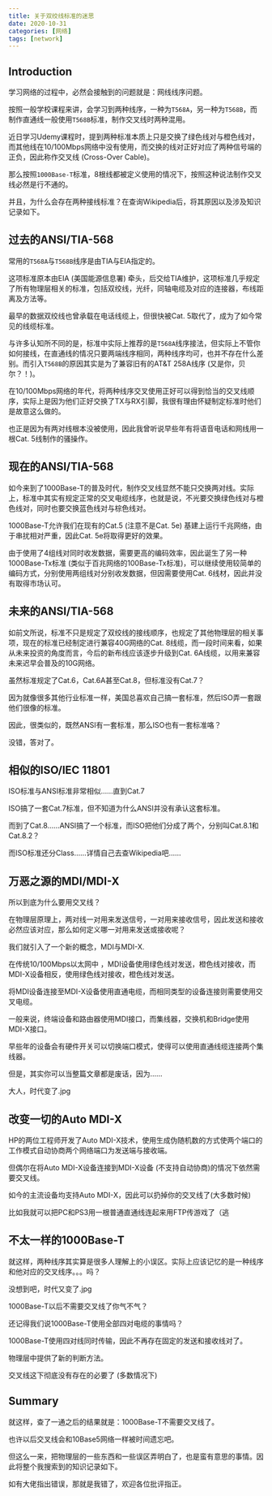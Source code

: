 ```yaml
---
title: 关于双绞线标准的迷思
date: 2020-10-31
categories: [网络]
tags: [network]
---
```

## Introduction

学习网络的过程中，必然会接触到的问题就是：网线线序问题。

按照一般学校课程来讲，会学习到两种线序，一种为`T568A`，另一种为`T568B`，而制作直通线一般使用`T568B`标准，制作交叉线时两种混用。

近日学习Udemy课程时，提到两种标准本质上只是交换了绿色线对与橙色线对，而其他线在10/100Mbps网络中没有使用，而交换的线对正好对应了两种信号端的正负，因此称作交叉线 (Cross-Over Cable)。

那么按照`1000Base-T`标准，8根线都被定义使用的情况下，按照这种说法制作交叉线必然是行不通的。

并且，为什么会存在两种接线标准？在查询Wikipedia后，将其原因以及涉及知识记录如下。

## 过去的ANSI/TIA-568

常用的`T568A`与`T568B`线序是由TIA与EIA指定的。

这项标准原本由EIA (美国能源信息署) 牵头，后交给TIA维护，这项标准几乎规定了所有物理层相关的标准，包括双绞线，光纤，同轴电缆及对应的连接器，布线距离及方法等。

最早的数据双绞线也曾承载在电话线缆上，但很快被Cat. 5取代了，成为了如今常见的线缆标准。

与许多认知所不同的是，标准中实际上推荐的是`T568A`线序接法，但实际上不管你如何接线，在直通线的情况只要两端线序相同，两种线序均可，也并不存在什么差别。而引入`T568B`的原因其实是为了兼容旧有的AT&T 258A线序  (又是你，贝尔？！)。

在10/100Mbps网络的年代，将两种线序交叉使用正好可以得到恰当的交叉线顺序，实际上是因为他们正好交换了TX与RX引脚，我很有理由怀疑制定标准时他们是故意这么做的。

也正是因为有两对线根本没被使用，因此我曾听说早些年有将语音电话和网线用一根Cat. 5线制作的骚操作。

## 现在的ANSI/TIA-568

如今来到了1000Base-T的普及时代，制作交叉线显然不能只交换两对线。实际上，标准中其实有规定正常的交叉电缆线序，也就是说，不光要交换绿色线对与橙色线对，同时也要交换蓝色线对与棕色线对。

1000Base-T允许我们在现有的Cat.5 (注意不是Cat. 5e) 基建上运行千兆网络，由于串扰相对严重，因此Cat. 5e将取得更好的效果。

由于使用了4组线对同时收发数据，需要更高的编码效率，因此诞生了另一种1000Base-Tx标准 (类似于百兆网络的100Base-Tx标准)，可以继续使用较简单的编码方式，分别使用两组线对分别收发数据，但因需要使用Cat. 6线材，因此并没有取得市场认可。

## 未来的ANSI/TIA-568

如前文所说，标准不只是规定了双绞线的接线顺序，也规定了其他物理层的相关事项，现在的标准已经制定进行兼容40G网络的Cat. 8线缆，而一段时间来看，如果从未来投资的角度而言，今后的新布线应该逐步升级到Cat. 6A线缆，以用来兼容未来迟早会普及的10G网络。

虽然标准规定了Cat.6，Cat.6A甚至Cat.8，但标准没有Cat.7？

因为就像很多其他行业标准一样，美国总喜欢自己搞一套标准，然后ISO弄一套跟他们很像的标准。

因此，很类似的，既然ANSI有一套标准，那么ISO也有一套标准咯？

没错，答对了。

## 相似的ISO/IEC 11801

ISO标准与ANSI标准非常相似……直到Cat.7

ISO搞了一套Cat.7标准，但不知道为什么ANSI并没有承认这套标准。

而到了Cat.8……ANSI搞了一个标准，而ISO把他们分成了两个，分别叫Cat.8.1和Cat.8.2？

而ISO标准还分Class……详情自己去查Wikipedia吧……

## 万恶之源的MDI/MDI-X

所以到底为什么要用交叉线？

在物理层原理上，两对线一对用来发送信号，一对用来接收信号，因此发送和接收必然应该对应，那么如何定义哪一对用来发送或接收呢？

我们就引入了一个新的概念，MDI与MDI-X.

在传统10/100Mbps以太网中 ，MDI设备使用绿色线对发送，橙色线对接收，而MDI-X设备相反，使用绿色线对接收，橙色线对发送。

将MDI设备连接至MDI-X设备使用直通电缆，而相同类型的设备连接则需要使用交叉电缆。

一般来说，终端设备和路由器使用MDI接口，而集线器，交换机和Bridge使用MDI-X接口。

早些年的设备会有硬件开关可以切换端口模式，使得可以使用直通线缆连接两个集线器。

但是，其实你可以当整篇文章都是废话，因为……

大人，时代变了.jpg

## 改变一切的Auto MDI-X

HP的两位工程师开发了Auto MDI-X技术，使用生成伪随机数的方式使两个端口的工作模式自动协商两个网络端口为发送端与接收端。

但偶尔在将Auto MDI-X设备连接到MDI-X设备 (不支持自动协商)的情况下依然需要交叉线。

如今的主流设备均支持Auto MDI-X，因此可以扔掉你的交叉线了(大多数时候)

比如我就可以把PC和PS3用一根普通直通线连起来用FTP传游戏了（逃

## 不太一样的1000Base-T

就这样，两种线序其实算是很多人理解上的小误区。实际上应该记忆的是一种线序和他对应的交叉线序。。。吗？

没想到吧，时代又变了.jpg

1000Base-T以后不需要交叉线了你气不气？

还记得我们说1000Base-T使用全部四对电缆的事情吗？

1000Base-T使用四对线同时传输，因此不再存在固定的发送和接收线对了。

物理层中提供了新的判断方法。

交叉线这下彻底没有存在的必要了 (多数情况下)

## Summary

就这样，查了一通之后的结果就是：1000Base-T不需要交叉线了。

也许以后交叉线会和10Base5网络一样被时间遗忘吧。

但这么一来，把物理层的一些东西和一些误区弄明白了，也是蛮有意思的事情。因此将整个我搜索到的知识记录如下。

如有大佬指出错误，那就是我错了，欢迎各位批评指正。